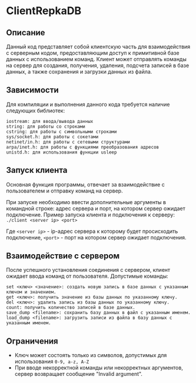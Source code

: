 # ClientRepkaDB

## Описание

Данный код представляет собой клиентскую часть для взаимодействия с серверным кодом, предоставляющим доступ к примитивной базе данных с использованием команд. Клиент может отправлять команды на сервер для создания, получения, удаления, подсчета записей в базе данных, а также сохранения и загрузки данных из файла.

## Зависимости

Для компиляции и выполнения данного кода требуется наличие следующих библиотек:

    iostream: для ввода/вывода данных
    string: для работы со строками
    cstring: для работы с символьными строками
    sys/socket.h: для работы с сокетами
    netinet/in.h: для работы с сетевыми структурами
    arpa/inet.h: для работы с функциями преобразования адресов
    unistd.h: для использования функции usleep

## Запуск клиента
Основная функция программы, отвечает за взаимодействие с пользователем и отправку команд на сервер.

При запуске необходимо ввести дополнительные аргументы в командной строке: адрес сервера и порт, на котором сервер ожидает подключение.
Пример запуска клиента и подключения к серверу: `./client <server ip> <port>`

Где `<server ip>` - ip-адрес сервера к которому будет просисходить подключение, 
`<port>` - порт на котором сервер ожидает подключения.

## Взаимодействие с сервером

После успешного установления соединения с сервером, клиент ожидает ввода команд от пользователя. Допустимые команды:

    set <ключ> <значение>: создать новую запись в базе данных с указанным ключом и значением.
    get <ключ>: получить значение из базы данных по указанному ключу.
    del <ключ>: удалить запись из базы данных по указанному ключу.
    count: получить количество записей в базе данных.
    save_dump <filename>: сохранить базу данных в файл с указанным именем.
    load_dump <filename>: загрузить записи из файла в базу данных с указанным именем.
    

## Ограничения

* Ключ может состоять только из символов, допустимых для использования `0-9, a-z, A-Z`
* При вводе некорректной команды или некорректных аргументов, сервер возвращает сообщение "Invalid argument".

